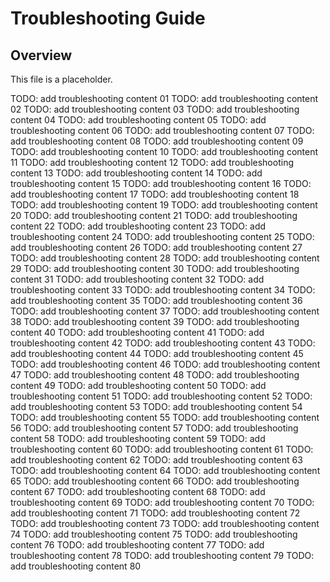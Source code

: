 # Troubleshooting Guide

## Overview

This file is a placeholder.

TODO: add troubleshooting content
01 TODO: add troubleshooting content
02 TODO: add troubleshooting content
03 TODO: add troubleshooting content
04 TODO: add troubleshooting content
05 TODO: add troubleshooting content
06 TODO: add
troubleshooting content
07 TODO: add troubleshooting content
08 TODO: add troubleshooting content
09 TODO: add troubleshooting content
10 TODO: add troubleshooting content
11 TODO: add troubleshooting content
12 TODO: add troubleshooting
content
13 TODO: add troubleshooting content
14 TODO: add troubleshooting content
15 TODO: add troubleshooting content
16 TODO: add troubleshooting content
17 TODO: add troubleshooting content
18 TODO: add troubleshooting content
19 TODO:
add troubleshooting content
20 TODO: add troubleshooting content
21 TODO: add troubleshooting content
22 TODO: add troubleshooting content
23 TODO: add troubleshooting content
24 TODO: add troubleshooting content
25 TODO: add
troubleshooting content
26 TODO: add troubleshooting content
27 TODO: add troubleshooting content
28 TODO: add troubleshooting content
29 TODO: add troubleshooting content
30 TODO: add troubleshooting content
31 TODO: add troubleshooting
content
32 TODO: add troubleshooting content
33 TODO: add troubleshooting content
34 TODO: add troubleshooting content
35 TODO: add troubleshooting content
36 TODO: add troubleshooting content
37 TODO: add troubleshooting content
38 TODO:
add troubleshooting content
39 TODO: add troubleshooting content
40 TODO: add troubleshooting content
41 TODO: add troubleshooting content
42 TODO: add troubleshooting content
43 TODO: add troubleshooting content
44 TODO: add
troubleshooting content
45 TODO: add troubleshooting content
46 TODO: add troubleshooting content
47 TODO: add troubleshooting content
48 TODO: add troubleshooting content
49 TODO: add troubleshooting content
50 TODO: add troubleshooting
content
51 TODO: add troubleshooting content
52 TODO: add troubleshooting content
53 TODO: add troubleshooting content
54 TODO: add troubleshooting content
55 TODO: add troubleshooting content
56 TODO: add troubleshooting content
57 TODO:
add troubleshooting content
58 TODO: add troubleshooting content
59 TODO: add troubleshooting content
60 TODO: add troubleshooting content
61 TODO: add troubleshooting content
62 TODO: add troubleshooting content
63 TODO: add
troubleshooting content
64 TODO: add troubleshooting content
65 TODO: add troubleshooting content
66 TODO: add troubleshooting content
67 TODO: add troubleshooting content
68 TODO: add troubleshooting content
69 TODO: add troubleshooting
content
70 TODO: add troubleshooting content
71 TODO: add troubleshooting content
72 TODO: add troubleshooting content
73 TODO: add troubleshooting content
74 TODO: add troubleshooting content
75 TODO: add troubleshooting content
76 TODO:
add troubleshooting content
77 TODO: add troubleshooting content
78 TODO: add troubleshooting content
79 TODO: add troubleshooting content 80
